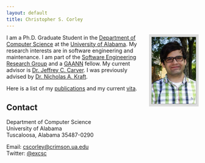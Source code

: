 ```yaml
---
layout: default
title: Christopher S. Corley
---
```


<img style="border: 6px solid #ddd; height: 175px; float: right; padding: 1px; background: #aaa; margin-left: 20px;"
    src="/images/cscorley.jpg"
    title="Chris"
    alt="Picture of Christopher"/>

I am a Ph.D. Graduate Student in the [Department of Computer Science](http://cs.ua.edu/)
at the [University of Alabama](http://www.ua.edu/).
My research interests are in software engineering and maintenance.
I am part of the [Software Engineering Research Group](http://software.eng.ua.edu/)
and a [GAANN](http://gaann.cs.ua.edu/) fellow.
My current advisor is [Dr. Jeffrey C. Carver](http://carver.cs.ua.edu/).
I was previously advised by [Dr. Nicholas A. Kraft](http://nkraft.cs.ua.edu/).

Here is a list of my [publications](/publications)
and my current [vita](/cscorley_cv.pdf).


Contact
-------
Department of Computer Science<br />
University of Alabama<br />
Tuscaloosa, Alabama 35487-0290<br />

Email: <span class="mail">[cscorley@crimson.ua.edu](mailto:cscorley@crimson.ua.edu)</span><br />
Twitter: [@excsc](http://twitter.com/excsc)<br />

